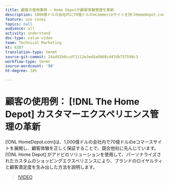 ```yaml
---
title: 顧客の使用事例 — Home Depotが顧客体験管理を革新
description: 1000億ドルの会社内に70億ドルのeCommerceサイトを持つHomeDepot.comは、顧客体験が正しいことを確実に示すことで、競争の先頭に立っています。 Home DepotがAdobeソリューションを使用して、カスタマイズされたカスタマイズショッピング体験を通じてブランドへの忠誠度と顧客満足度を実現する方法を学びます。
feature: use cases
topics: null
audience: all
activity: understand
doc-type: value video
team: Technical Marketing
kt: 4387
translation-type: tm+mt
source-git-commit: 24ad92b0ccdf1112e3ed4a0968cd47db757598c3
workflow-type: tm+mt
source-wordcount: '98'
ht-degree: 18%

---
```



# 顧客の使用例： [!DNL The Home Depot] カスタマーエクスペリエンス管理の革新

[!DNL HomeDepot.com]は、1,000億ドルの会社内で70億ドルのeコマースサイトを展開し、顧客体験を正しく保証することで、競合他社に先んじています。 [!DNL Home Depot] がアドビのソリューションを使用して、パーソナライズされたカスタムのショッピングエクスペリエンスにより、ブランドのロイヤルティと顧客満足度を生み出した方法を説明します。

>[!VIDEO](https://video.tv.adobe.com/v/31506/?quality=12)
